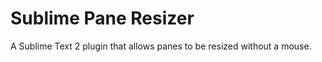 Sublime Pane Resizer
======

A Sublime Text 2 plugin that allows panes to be resized without a mouse.
